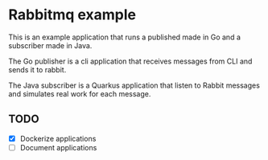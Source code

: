 # Rabbitmq example
This is an example application that runs a published made in Go and a subscriber made in Java.

The Go publisher is a cli application that receives messages from CLI and sends it to rabbit.

The Java subscriber is a Quarkus application that listen to Rabbit messages and simulates real work for each message.

## TODO
- [x] Dockerize applications
- [ ] Document applications
